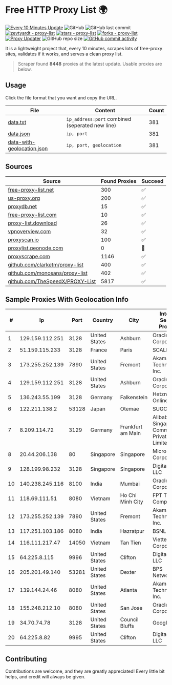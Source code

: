 
# Free HTTP Proxy List 🌍

[![Every 10 Minutes Update](https://github.com/mertguvencli/http-proxy-list/actions/workflows/main.yml/badge.svg?branch=main)](https://github.com/mertguvencli/http-proxy-list/actions/workflows/main.yml)
![GitHub](https://img.shields.io/github/license/mertguvencli/http-proxy-list)
![GitHub last commit](https://img.shields.io/github/last-commit/mertguvencli/http-proxy-list)
[![zevtyardt - proxy-list](https://img.shields.io/static/v1?label=zevtyardt&message=proxy-list&color=blue&logo=github)](https://github.com/zevtyardt/proxy-list "Go to GitHub repo")
[![stars - proxy-list](https://img.shields.io/github/stars/zevtyardt/proxy-list?style=social)](https://github.com/zevtyardt/proxy-list)
[![forks - proxy-list](https://img.shields.io/github/forks/zevtyardt/proxy-list?style=social)](https://github.com/zevtyardt/proxy-list)
[![Proxy Updater](https://github.com/zevtyardt/proxy-list/workflows/Proxy%20Updater/badge.svg)](https://github.com/zevtyardt/proxy-list/actions?query=workflow:"Proxy+Updater")
![GitHub repo size](https://img.shields.io/github/repo-size/zevtyardt/proxy-list)
[![GitHub commit activity](https://img.shields.io/github/commit-activity/m/zevtyardt/proxy-list?logo=commits)](https://github.com/zevtyardt/proxy-list/commits/main)

It is a lightweight project that, every 10 minutes, scrapes lots of free-proxy sites, validates if it works, and serves a clean proxy list.

> Scraper found **8448** proxies at the latest update. Usable proxies are below.

## Usage

Click the file format that you want and copy the URL.

|File|Content|Count|
|----|-------|-----|
|[data.txt](https://raw.githubusercontent.com/mertguvencli/http-proxy-list/main/proxy-list/data.txt)|`ip_address:port` combined (seperated new line)|381|
|[data.json](https://raw.githubusercontent.com/mertguvencli/http-proxy-list/main/proxy-list/data.json)|`ip, port`|381|
|[data-with-geolocation.json](https://raw.githubusercontent.com/mertguvencli/http-proxy-list/main/proxy-list/data-with-geolocation.json)|`ip, port, geolocation`|381|

## Sources

|Source|Found Proxies|Succeed|
|------|-------------|-------|
|[free-proxy-list.net](https://free-proxy-list.net)|300|✅|
|[us-proxy.org](https://www.us-proxy.org)|200|✅|
|[proxydb.net](http://proxydb.net)|15|✅|
|[free-proxy-list.com](https://free-proxy-list.com/?page=&port=&type%5B%5D=http&type%5B%5D=https&up_time=0&search=Search)|10|✅|
|[proxy-list.download](https://www.proxy-list.download/HTTP)|26|✅|
|[vpnoverview.com](https://vpnoverview.com/privacy/anonymous-browsing/free-proxy-servers)|32|✅|
|[proxyscan.io](https://www.proxyscan.io)|100|✅|
|[proxylist.geonode.com](https://proxylist.geonode.com/api/proxy-list?limit=300&page=1&sort_by=lastChecked&sort_type=desc&protocols=http,https)|0|🚫|
|[proxyscrape.com](https://api.proxyscrape.com/v2/?request=displayproxies&protocol=http&timeout=10000&country=all&ssl=all&anonymity=all)|1146|✅|
|[github.com/clarketm/proxy-list](https://raw.githubusercontent.com/clarketm/proxy-list/master/proxy-list-raw.txt)|400|✅|
|[github.com/monosans/proxy-list](https://raw.githubusercontent.com/monosans/proxy-list/main/proxies/http.txt)|402|✅|
|[github.com/TheSpeedX/PROXY-List](https://raw.githubusercontent.com/TheSpeedX/PROXY-List/master/http.txt)|5817|✅|


## Sample Proxies With Geolocation Info

|#|Ip|Port|Country|City|Internet Service Provider|
|-|--|----|-------|----|-------------------------|
|1|129.159.112.251|3128|United States|Ashburn|Oracle Corporation|
|2|51.159.115.233|3128|France|Paris|SCALEWAY|
|3|173.255.252.139|7890|United States|Fremont|Akamai Technologies, Inc.|
|4|129.159.112.251|3128|United States|Ashburn|Oracle Corporation|
|5|136.243.55.199|3128|Germany|Falkenstein|Hetzner Online GmbH|
|6|122.211.138.2|53128|Japan|Otemae|SUGOKURA|
|7|8.209.114.72|3129|Germany|Frankfurt am Main|Alibaba.com Singapore E-Commerce Private Limited|
|8|20.44.206.138|80|Singapore|Singapore|Microsoft Corporation|
|9|128.199.98.232|3128|Singapore|Singapore|DigitalOcean, LLC|
|10|140.238.245.116|8100|India|Mumbai|Oracle Corporation|
|11|118.69.111.51|8080|Vietnam|Ho Chi Minh City|FPT Telecom Company|
|12|173.255.252.139|7890|United States|Fremont|Akamai Technologies, Inc.|
|13|117.251.103.186|8080|India|Hazratpur|BSNL Internet|
|14|116.111.217.47|14050|Vietnam|Tan Tien|Viettel Corporation|
|15|64.225.8.115|9996|United States|Clifton|DigitalOcean, LLC|
|16|205.201.49.140|53281|United States|Dexter|BPS Networks|
|17|139.144.24.46|8080|United States|Atlanta|Akamai Technologies, Inc.|
|18|155.248.212.10|8080|United States|San Jose|Oracle Corporation|
|19|34.70.74.78|3128|United States|Council Bluffs|Google LLC|
|20|64.225.8.82|9995|United States|Clifton|DigitalOcean, LLC|



## Contributing

Contributions are welcome, and they are greatly appreciated! Every
little bit helps, and credit will always be given.

